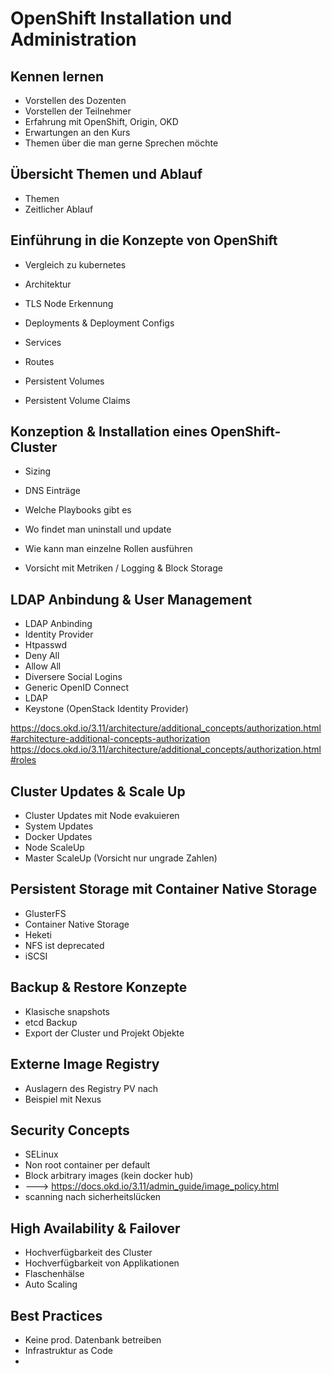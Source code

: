 # OpenShift Installation und Administration

## Kennen lernen

- Vorstellen des Dozenten
- Vorstellen der Teilnehmer
- Erfahrung mit OpenShift, Origin, OKD
- Erwartungen an den Kurs
- Themen über die man gerne Sprechen möchte



## Übersicht Themen und Ablauf

- Themen
- Zeitlicher Ablauf


## Einführung in die Konzepte von OpenShift
- Vergleich zu kubernetes
- Architektur
- TLS Node Erkennung
  
- Deployments & Deployment Configs
- Services
- Routes

- Persistent Volumes
- Persistent Volume Claims



## Konzeption & Installation eines OpenShift-Cluster
- Sizing
- DNS Einträge
- Welche Playbooks gibt es
- Wo findet man uninstall und update
- Wie kann man einzelne Rollen ausführen


- Vorsicht mit Metriken / Logging & Block Storage

## LDAP Anbindung & User Management

- LDAP Anbinding
- Identity Provider
- Htpasswd
- Deny All
- Allow All
- Diversere Social Logins
- Generic OpenID Connect
- LDAP
- Keystone (OpenStack Identity Provider)

https://docs.okd.io/3.11/architecture/additional_concepts/authorization.html#architecture-additional-concepts-authorization
https://docs.okd.io/3.11/architecture/additional_concepts/authorization.html#roles



## Cluster Updates & Scale Up
- Cluster Updates mit Node evakuieren
- System Updates
- Docker Updates
- Node ScaleUp
- Master ScaleUp (Vorsicht nur ungrade Zahlen)

## Persistent Storage mit Container Native Storage
- GlusterFS
- Container Native Storage
- Heketi
- NFS ist deprecated
- iSCSI

## Backup & Restore Konzepte
- Klasische snapshots
- etcd Backup
- Export der Cluster und Projekt Objekte

## Externe Image Registry
- Auslagern des Registry PV nach 
- Beispiel mit Nexus

## Security Concepts
- SELinux
- Non root container per default
- Block arbitrary images (kein docker hub)
- ---> https://docs.okd.io/3.11/admin_guide/image_policy.html
- scanning nach sicherheitslücken



## High Availability & Failover
- Hochverfügbarkeit des Cluster
- Hochverfügbarkeit von Applikationen
- Flaschenhälse
- Auto Scaling

## Best Practices
- Keine prod. Datenbank betreiben
- Infrastruktur as Code
- 